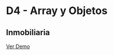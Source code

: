 # D4 - Array y Objetos
## Inmobiliaria
[Ver Demo](https://danielcornelio.github.io/d4-inmobiliaria/)